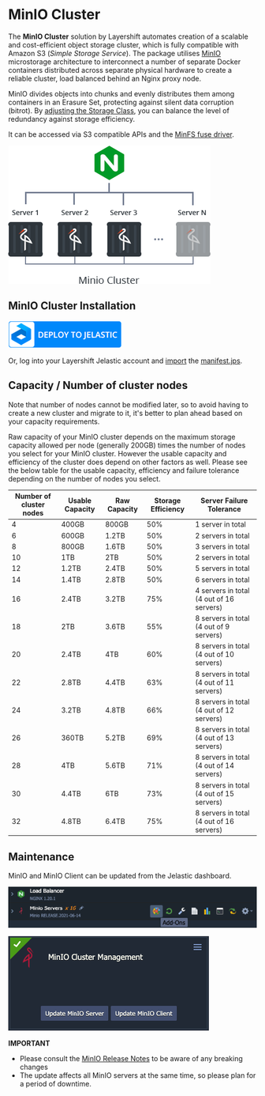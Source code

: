 # MinIO Cluster

The **MinIO Cluster** solution by Layershift automates creation of a scalable and cost-efficient object storage cluster, which is fully compatible with Amazon S3 (_Simple Storage Service_). The package utilises [MinIO](https://www.minio.io/) microstorage architecture to interconnect a number of separate Docker containers distributed across separate physical hardware to create a reliable cluster, load balanced behind an Nginx proxy node.

MinIO divides objects into chunks and evenly distributes them among containers in an Erasure Set, protecting against silent data corruption (bitrot). By [adjusting the Storage Class](https://docs.min.io/minio/baremetal/concepts/erasure-coding.html#storage-classes), you can balance the level of redundancy against storage efficiency.

It can be accessed via S3 compatible APIs and the [MinFS fuse driver](https://github.com/minio/minfs).

![MinIO S3 Cluster](images/minio-s3-cluster.png)

## MinIO Cluster Installation

[![Deploy](images/getithosted.png)](https://app.j.layershift.co.uk/?manifest=https://raw.githubusercontent.com/layershift/minio/master/manifest.jps)

Or, log into your Layershift Jelastic account and [import](https://docs.jelastic.com/environment-import) the [manifest.jps](manifest.jps).

## Capacity / Number of cluster nodes

Note that number of nodes cannot be modified later, so to avoid having to create a new cluster and migrate to it, it's better to plan ahead based on your capacity requirements.

Raw capacity of your MinIO cluster depends on the maximum storage capacity allowed per node (generally 200GB) times the number of nodes you select for your MinIO cluster. However the usable capacity and efficiency of the cluster does depend on other factors as well. Please see the below table for the usable capacity, efficiency and failure tolerance depending on the number of nodes you select.

| Number of cluster nodes | Usable Capacity | Raw Capacity | Storage Efficiency | Server Failure Tolerance                 |
|-------------------------|-----------------|--------------|--------------------|------------------------------------------|
|                       4 | 400GB           | 800GB        | 50%                | 1 server in total                        |
|                       6 | 600GB           | 1.2TB        | 50%                | 2 servers in total                       |
|                       8 | 800GB           | 1.6TB        | 50%                | 3 servers in total                       |
|                      10 | 1TB             | 2TB          | 50%                | 2 servers in total                       |
|                      12 | 1.2TB           | 2.4TB        | 50%                | 5 servers in total                       |
|                      14 | 1.4TB           | 2.8TB        | 50%                | 6 servers in total                       |
|                      16 | 2.4TB           | 3.2TB        | 75%                | 4 servers in total (4 out of 16 servers) |
|                      18 | 2TB             | 3.6TB        | 55%                | 8 servers in total (4 out of 9 servers)  |
|                      20 | 2.4TB           | 4TB          | 60%                | 8 servers in total (4 out of 10 servers) |
|                      22 | 2.8TB           | 4.4TB        | 63%                | 8 servers in total (4 out of 11 servers) |
|                      24 | 3.2TB           | 4.8TB        | 66%                | 8 servers in total (4 out of 12 servers) |
|                      26 | 360TB           | 5.2TB        | 69%                | 8 servers in total (4 out of 13 servers) |
|                      28 | 4TB             | 5.6TB        | 71%                | 8 servers in total (4 out of 14 servers) |
|                      30 | 4.4TB           | 6TB          | 73%                | 8 servers in total (4 out of 15 servers) |
|                      32 | 4.8TB           | 6.4TB        | 75%                | 8 servers in total (4 out of 16 servers) |


## Maintenance

MinIO and MinIO Client can be updated from the Jelastic dashboard.

![MinIO Server Addons button](images/minio-addons.png)

![MinIO Cluster Management panel](images/minio-cluster-management.png)

**IMPORTANT**
* Please consult the [MinIO Release Notes](https://github.com/minio/minio/releases) to be aware of any breaking changes
* The update affects all MinIO servers at the same time, so please plan for a period of downtime.
